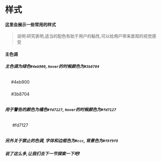 <link rel="stylesheet" type="text/css" href="../assets/xui.css">
<script type="text/javascript" src="../assets/xui.js"></script>

# 样式

#### 这里会展示一些常用的样式

>说明:研究表明,适当的配色有助于用户的黏性,可以给用户带来直观的视觉感受

<style type="text/css">
	.color{
	    padding: 0;
	    margin: 0;
		width: 20%;
	    border-radius: 4px;
	    text-align: center;
	    line-height: 40px;
	    box-sizing: border-box;
	    font-size: 14px;
	    overflow: hidden;
	}
	.color span{
		width: 100%;
		display: inline-block;
		transition: transform .4s linear;
	}
	.color:hover span:nth-child(1){
		transform: translateX(-100%);
	}
	.color:hover span:nth-child(2){
		transform: translateX(-100%);
	}
</style>
#### 主色调
##### 主色调为绿色`#4eb900`, `hover`的时候颜色为`#3b8704`
<div class="color xui_btn xui_btn_default"><span>#4eb900</span><span>#3b8704</span></div>

##### 用于警告的颜色为橘色`#fd7127`, `hover`的时候颜色为`#fd7127`
<div class="color xui_btn xui_btn_cancel">#fd7127</div>

##### 另外关于禁止的色调, 字体和边框色为`#ccc`, 背景色为`#f8f9f8`
##### 说了这么多,让我们去下一节探索一下吧!